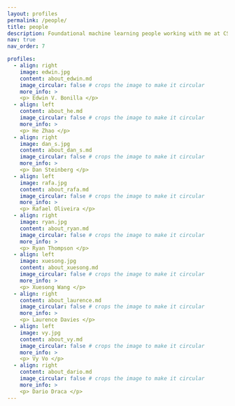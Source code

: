 ```yaml
---
layout: profiles
permalink: /people/
title: people
description: Foundational machine learning people working with me at CSIRO's Data61.
nav: true
nav_order: 7

profiles:
  - align: right
    image: edwin.jpg
    content: about_edwin.md
    image_circular: false # crops the image to make it circular
    more_info: >
    <p> Edwin V. Bonilla </p>
  - align: left
    content: about_he.md
    image_circular: false # crops the image to make it circular
    more_info: >
    <p> He Zhao </p>
  - align: right
    image: dan_s.jpg
    content: about_dan_s.md
    image_circular: false # crops the image to make it circular
    more_info: >
    <p> Dan Steinberg </p>
  - align: left
    image: rafa.jpg
    content: about_rafa.md
    image_circular: false # crops the image to make it circular
    more_info: >
    <p> Rafael Oliveira </p>
  - align: right
    image: ryan.jpg
    content: about_ryan.md
    image_circular: false # crops the image to make it circular
    more_info: >
    <p> Ryan Thompson </p>
  - align: left
    image: xuesong.jpg
    content: about_xuesong.md
    image_circular: false # crops the image to make it circular
    more_info: >
    <p> Xuesong Wang </p>
  - align: right
    content: about_laurence.md
    image_circular: false # crops the image to make it circular
    more_info: >
    <p> Laurence Davies </p>
  - align: left
    image: vy.jpg
    content: about_vy.md
    image_circular: false # crops the image to make it circular   
    more_info: >
    <p> Vy Vo </p>
  - align: right
    content: about_dario.md
    image_circular: false # crops the image to make it circular    
    more_info: >
    <p> Dario Draca </p>
---
```

